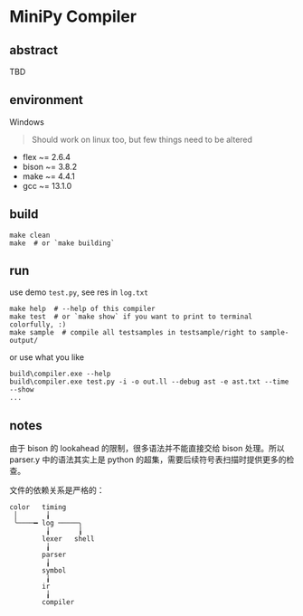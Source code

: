 # MiniPy Compiler

## abstract

TBD

## environment

Windows
> Should work on linux too, but few things need to be altered

- flex ~= 2.6.4
- bison ~= 3.8.2
- make ~= 4.4.1
- gcc ~= 13.1.0

## build

```shell
make clean
make  # or `make building`
```

## run

use demo `test.py`, see res in `log.txt`

```shell
make help  # --help of this compiler
make test  # or `make show` if you want to print to terminal colorfully, :)
make sample  # compile all testsamples in testsample/right to sample-output/
```

or use what you like

```shell
build\compiler.exe --help
build\compiler.exe test.py -i -o out.ll --debug ast -e ast.txt --time --show
...
```

## notes

由于 bison 的 lookahead 的限制，很多语法并不能直接交给 bison 处理。所以 parser.y 中的语法其实上是 python 的超集，需要后续符号表扫描时提供更多的检查。

文件的依赖关系是严格的：

```plaintext
color   timing
 │       ╽
 ╰────━ log ─────╮
         ╽       ╽
        lexer   shell
         ╽
        parser
         ╽
        symbol
         ╽
        ir
         ╽
        compiler
```
